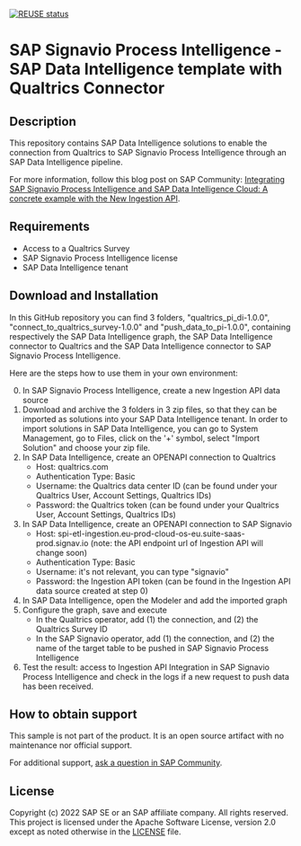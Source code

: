 [![REUSE status](https://api.reuse.software/badge/github.com/SAP-samples/signavio-qualtrics-di)](https://api.reuse.software/info/github.com/SAP-samples/signavio-qualtrics-di)

# SAP Signavio Process Intelligence - SAP Data Intelligence template with Qualtrics Connector

## Description
This repository contains SAP Data Intelligence solutions to enable the connection from Qualtrics to SAP Signavio Process Intelligence through an SAP Data Intelligence pipeline.

For more information, follow this blog post on SAP Community: [Integrating SAP Signavio Process Intelligence and SAP Data Intelligence Cloud: A concrete example with the New Ingestion API](https://blogs.sap.com/2022/07/20/integrating-sap-signavio-process-intelligence-and-sap-data-intelligence-cloud-a-concrete-example-with-the-new-ingestion-api).

## Requirements
- Access to a Qualtrics Survey
- SAP Signavio Process Intelligence license
- SAP Data Intelligence tenant

## Download and Installation
In this GitHub repository you can find 3 folders, "qualtrics_pi_di-1.0.0", "connect_to_qualtrics_survey-1.0.0" and "push_data_to_pi-1.0.0", containing respectively the SAP Data Intelligence graph, the SAP Data Intelligence connector to Qualtrics and the SAP Data Intelligence connector to SAP Signavio Process Intelligence. 

Here are the steps how to use them in your own environment:

0. In SAP Signavio Process Intelligence, create a new Ingestion API data source
1. Download and archive the 3 folders in 3 zip files, so that they can be imported as solutions into your SAP Data Intelligence tenant. In order to import solutions in SAP Data Intelligence, you can go to System Management, go to Files, click on the '+' symbol, select "Import Solution" and choose your zip file.
2. In SAP Data Intelligence, create an OPENAPI connection to Qualtrics
	- Host: qualtrics.com
	- Authentication Type: Basic
	- Username: the Qualtrics data center ID (can be found under your Qualtrics User, Account Settings, Qualtrics IDs)
	- Password: the Qualtrics token (can be found under your Qualtrics User, Account Settings, Qualtrics IDs)
3. In SAP Data Intelligence, create an OPENAPI connection to SAP Signavio
	- Host: spi-etl-ingestion.eu-prod-cloud-os-eu.suite-saas-prod.signav.io (note: the API endpoint url of Ingestion API will change soon)
	- Authentication Type: Basic
	- Username: it's not relevant, you can type "signavio"
	- Password: the Ingestion API token (can be found in the Ingestion API data source created at step 0)
4. In SAP Data Intelligence, open the Modeler and add the imported graph
5. Configure the graph, save and execute
	- In the Qualtrics operator, add (1) the connection, and (2) the Qualtrics Survey ID
	- In the SAP Signavio operator, add (1) the connection, and (2) the name of the target table to be pushed in SAP Signavio Process Intelligence
6. Test the result: access to Ingestion API Integration in SAP Signavio Process Intelligence and check in the logs if a new request to push data has been received.

## How to obtain support
This sample is not part of the product. It is an open source artifact with no maintenance nor official support.

For additional support, [ask a question in SAP Community](https://answers.sap.com/questions/ask.html).

## License
Copyright (c) 2022 SAP SE or an SAP affiliate company. All rights reserved. This project is licensed under the Apache Software License, version 2.0 except as noted otherwise in the [LICENSE](LICENSE) file.